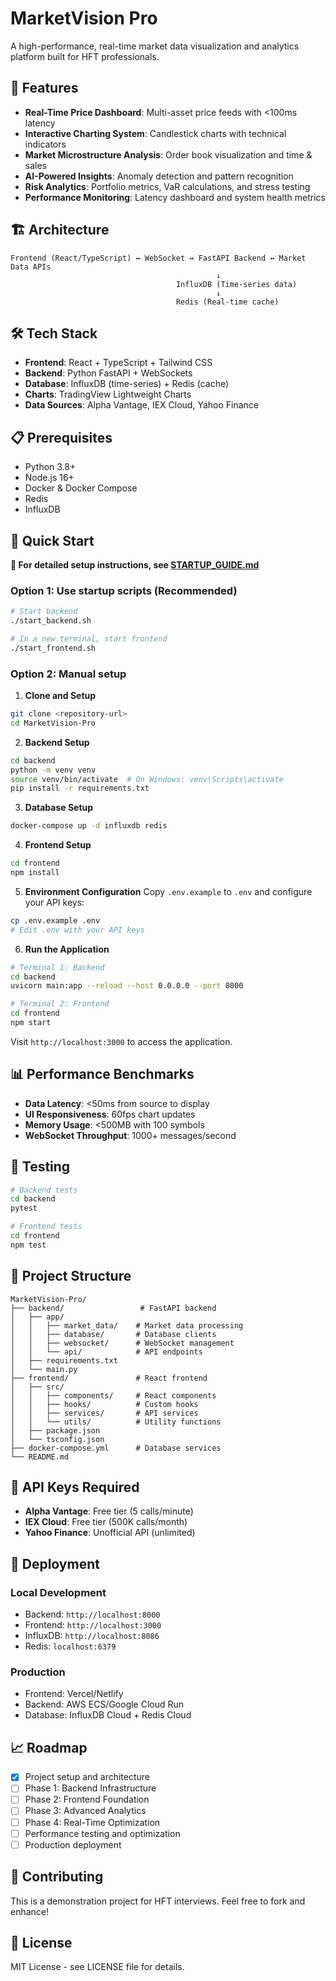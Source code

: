 # MarketVision Pro

A high-performance, real-time market data visualization and analytics platform built for HFT professionals.

## 🚀 Features

- **Real-Time Price Dashboard**: Multi-asset price feeds with <100ms latency
- **Interactive Charting System**: Candlestick charts with technical indicators
- **Market Microstructure Analysis**: Order book visualization and time & sales
- **AI-Powered Insights**: Anomaly detection and pattern recognition
- **Risk Analytics**: Portfolio metrics, VaR calculations, and stress testing
- **Performance Monitoring**: Latency dashboard and system health metrics

## 🏗️ Architecture

```
Frontend (React/TypeScript) ↔ WebSocket ↔ FastAPI Backend ↔ Market Data APIs
                                              ↓
                                     InfluxDB (Time-series data)
                                              ↓
                                     Redis (Real-time cache)
```

## 🛠️ Tech Stack

- **Frontend**: React + TypeScript + Tailwind CSS
- **Backend**: Python FastAPI + WebSockets
- **Database**: InfluxDB (time-series) + Redis (cache)
- **Charts**: TradingView Lightweight Charts
- **Data Sources**: Alpha Vantage, IEX Cloud, Yahoo Finance

## 📋 Prerequisites

- Python 3.8+
- Node.js 16+
- Docker & Docker Compose
- Redis
- InfluxDB

## 🚀 Quick Start

**📖 For detailed setup instructions, see [STARTUP_GUIDE.md](./STARTUP_GUIDE.md)**

### Option 1: Use startup scripts (Recommended)
```bash
# Start backend
./start_backend.sh

# In a new terminal, start frontend
./start_frontend.sh
```

### Option 2: Manual setup
1. **Clone and Setup**
```bash
git clone <repository-url>
cd MarketVision-Pro
```

2. **Backend Setup**
```bash
cd backend
python -m venv venv
source venv/bin/activate  # On Windows: venv\Scripts\activate
pip install -r requirements.txt
```

3. **Database Setup**
```bash
docker-compose up -d influxdb redis
```

4. **Frontend Setup**
```bash
cd frontend
npm install
```

5. **Environment Configuration**
Copy `.env.example` to `.env` and configure your API keys:
```bash
cp .env.example .env
# Edit .env with your API keys
```

6. **Run the Application**
```bash
# Terminal 1: Backend
cd backend
uvicorn main:app --reload --host 0.0.0.0 --port 8000

# Terminal 2: Frontend
cd frontend
npm start
```

Visit `http://localhost:3000` to access the application.

## 📊 Performance Benchmarks

- **Data Latency**: <50ms from source to display
- **UI Responsiveness**: 60fps chart updates
- **Memory Usage**: <500MB with 100 symbols
- **WebSocket Throughput**: 1000+ messages/second

## 🧪 Testing

```bash
# Backend tests
cd backend
pytest

# Frontend tests
cd frontend
npm test
```

## 📁 Project Structure

```
MarketVision-Pro/
├── backend/                 # FastAPI backend
│   ├── app/
│   │   ├── market_data/    # Market data processing
│   │   ├── database/       # Database clients
│   │   ├── websocket/      # WebSocket management
│   │   └── api/            # API endpoints
│   ├── requirements.txt
│   └── main.py
├── frontend/               # React frontend
│   ├── src/
│   │   ├── components/     # React components
│   │   ├── hooks/          # Custom hooks
│   │   ├── services/       # API services
│   │   └── utils/          # Utility functions
│   ├── package.json
│   └── tsconfig.json
├── docker-compose.yml      # Database services
└── README.md
```

## 🔑 API Keys Required

- **Alpha Vantage**: Free tier (5 calls/minute)
- **IEX Cloud**: Free tier (500K calls/month)
- **Yahoo Finance**: Unofficial API (unlimited)

## 🚀 Deployment

### Local Development
- Backend: `http://localhost:8000`
- Frontend: `http://localhost:3000`
- InfluxDB: `http://localhost:8086`
- Redis: `localhost:6379`

### Production
- Frontend: Vercel/Netlify
- Backend: AWS ECS/Google Cloud Run
- Database: InfluxDB Cloud + Redis Cloud

## 📈 Roadmap

- [x] Project setup and architecture
- [ ] Phase 1: Backend Infrastructure
- [ ] Phase 2: Frontend Foundation
- [ ] Phase 3: Advanced Analytics
- [ ] Phase 4: Real-Time Optimization
- [ ] Performance testing and optimization
- [ ] Production deployment

## 🤝 Contributing

This is a demonstration project for HFT interviews. Feel free to fork and enhance!

## 📄 License

MIT License - see LICENSE file for details.
